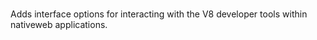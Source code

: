 # <native-developer-tools>

Adds interface options for interacting with the V8 developer tools within nativeweb applications.
